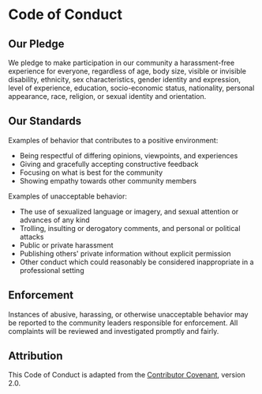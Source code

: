 # Code of Conduct

## Our Pledge

We pledge to make participation in our community a harassment-free experience for everyone, regardless of age, body size, visible or invisible disability, ethnicity, sex characteristics, gender identity and expression, level of experience, education, socio-economic status, nationality, personal appearance, race, religion, or sexual identity and orientation.

## Our Standards

Examples of behavior that contributes to a positive environment:

* Being respectful of differing opinions, viewpoints, and experiences
* Giving and gracefully accepting constructive feedback
* Focusing on what is best for the community
* Showing empathy towards other community members

Examples of unacceptable behavior:

* The use of sexualized language or imagery, and sexual attention or advances of any kind
* Trolling, insulting or derogatory comments, and personal or political attacks
* Public or private harassment
* Publishing others' private information without explicit permission
* Other conduct which could reasonably be considered inappropriate in a professional setting

## Enforcement

Instances of abusive, harassing, or otherwise unacceptable behavior may be reported to the community leaders responsible for enforcement. All complaints will be reviewed and investigated promptly and fairly.

## Attribution

This Code of Conduct is adapted from the [Contributor Covenant](https://www.contributor-covenant.org/), version 2.0. 